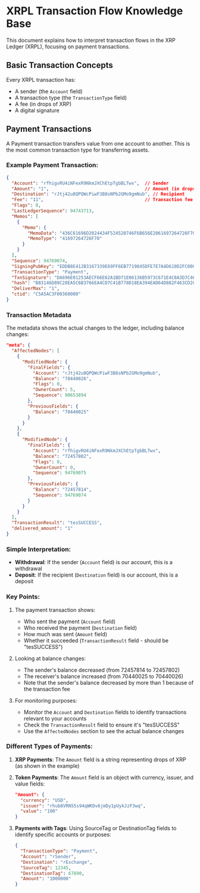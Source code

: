 # XRPL Transaction Flow Knowledge Base

This document explains how to interpret transaction flows in the XRP Ledger (XRPL), focusing on payment transactions.

## Basic Transaction Concepts

Every XRPL transaction has:
- A sender (the `Account` field)
- A transaction type (the `TransactionType` field)
- A fee (in drops of XRP)
- A digital signature

## Payment Transactions

A Payment transaction transfers value from one account to another. This is the most common transaction type for transferring assets.

### Example Payment Transaction:
```json
{
  "Account": "rfhigvRU4iNFexR9NkmJXChEtpTgbBLTwx",  // Sender
  "Amount": "1",                                    // Amount (in drops if XRP)
  "Destination": "rJtj42u8QPQWcPiwF3B8sNPb2GMo9gmNub", // Recipient
  "Fee": "11",                                      // Transaction fee
  "Flags": 0,
  "LastLedgerSequence": 94743713,
  "Memos": [
    {
      "Memo": {
        "MemoData": "436C61696D2024434F524520746F6B656E2061697264726F702061742068747470733A2F2F636F7265756D2E617070",
        "MemoType": "41697264726F70"
      }
    }
  ],
  "Sequence": 94769074,
  "SigningPubKey": "EDDB8E412B3167339E69FF6EB7719845DFE7E7A4D610D2FC00019D0A2AA54AAC93",
  "TransactionType": "Payment",
  "TxnSignature": "DA696E01253AECF66E62A1BD71E06136B5973C671E4C8A3D7C4669AC3F0EE8126BFDD8715F0EB3C6110301E6D03A3D8E51B3A32B6BCCED2C5F23C00BE8B2F802",
  "hash": "B83146D89C28EA5C6B3766EA4CD7C41B778D18EA394EAD64D882F463CD2051CA",
  "DeliverMax": "1",
  "ctid": "C5A5AC3F00360000"
}
```

### Transaction Metadata
The metadata shows the actual changes to the ledger, including balance changes:

```json
"meta": {
  "AffectedNodes": [
    {
      "ModifiedNode": {
        "FinalFields": {
          "Account": "rJtj42u8QPQWcPiwF3B8sNPb2GMo9gmNub",
          "Balance": "70440026",
          "Flags": 0,
          "OwnerCount": 5,
          "Sequence": 90653894
        },
        "PreviousFields": {
          "Balance": "70440025"
        }
      }
    },
    {
      "ModifiedNode": {
        "FinalFields": {
          "Account": "rfhigvRU4iNFexR9NkmJXChEtpTgbBLTwx",
          "Balance": "72457802",
          "Flags": 0,
          "OwnerCount": 0,
          "Sequence": 94769075
        },
        "PreviousFields": {
          "Balance": "72457814",
          "Sequence": 94769074
        }
      }
    }
  ],
  "TransactionResult": "tesSUCCESS",
  "delivered_amount": "1"
}
```

### Simple Interpretation:

- **Withdrawal**: If the sender (`Account` field) is our account, this is a withdrawal
- **Deposit**: If the recipient (`Destination` field) is our account, this is a deposit

### Key Points:

1. The payment transaction shows:
   - Who sent the payment (`Account` field)
   - Who received the payment (`Destination` field)
   - How much was sent (`Amount` field)
   - Whether it succeeded (`TransactionResult` field - should be "tesSUCCESS")

2. Looking at balance changes:
   - The sender's balance decreased (from 72457814 to 72457802)
   - The receiver's balance increased (from 70440025 to 70440026)
   - Note that the sender's balance decreased by more than 1 because of the transaction fee

3. For monitoring purposes:
   - Monitor the `Account` and `Destination` fields to identify transactions relevant to your accounts
   - Check the `TransactionResult` field to ensure it's "tesSUCCESS"
   - Use the `AffectedNodes` section to see the actual balance changes

### Different Types of Payments:

1. **XRP Payments**: The `Amount` field is a string representing drops of XRP (as shown in the example)

2. **Token Payments**: The `Amount` field is an object with currency, issuer, and value fields:
   ```json
   "Amount": {
     "currency": "USD",
     "issuer": "rhub8VRN55s94qWKDv6jmDy1pUykJzF3wq",
     "value": "100"
   }
   ```

3. **Payments with Tags**: Using SourceTag or DestinationTag fields to identify specific accounts or purposes:
   ```json
   {
     "TransactionType": "Payment",
     "Account": "rSender",
     "Destination": "rExchange",
     "SourceTag": 12345,
     "DestinationTag": 67890,
     "Amount": "1000000"
   }
   ```

